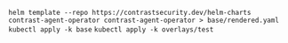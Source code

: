 `helm template --repo https://contrastsecurity.dev/helm-charts contrast-agent-operator contrast-agent-operator > base/rendered.yaml`
`kubectl apply -k base`
`kubectl apply -k overlays/test`
